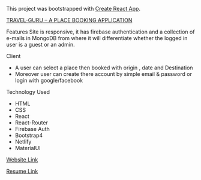 This project was bootstrapped with [Create React App](https://github.com/facebook/create-react-app).

[TRAVEL-GURU – A PLACE BOOKING APPLICATION](https://github.com/annoydey/Travel-Guru)

Features 
Site is responsive, it has firebase authentication and a collection of e-mails in MongoDB from where it will differentiate whether the logged in user is a guest or an admin.

Client 
* A user can select a place then booked with origin , date and Destination
* Moreover user can create there account by simple email & password or login with google/facebook

Technology Used      
* HTML 
* CSS
* React
* React-Router
* Firebase Auth
* Bootstrap4
* Netlify
* MaterialUI  

[Website Link](https://travelgurusample1.web.app/)  

[Resume Link](https://drive.google.com/file/d/1jmSUwMqBiAngCEs62cNgkAIyI6z1SwNo/view?usp=sharing)

